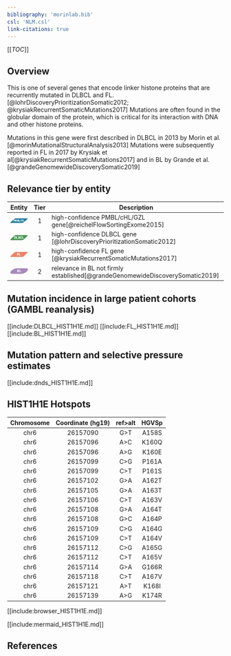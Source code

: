 ```yaml
---
bibliography: 'morinlab.bib'
csl: 'NLM.csl'
link-citations: true
---
```

[[_TOC_]]

## Overview
This is one of several genes that encode linker histone proteins that are recurrently mutated in DLBCL and FL.[@lohrDiscoveryPrioritizationSomatic2012; @krysiakRecurrentSomaticMutations2017] Mutations are often found in the globular domain of the protein, which is critical for its interaction with DNA and other histone proteins. 

Mutations in this gene were first described in DLBCL in 2013 by Morin et al.[@morinMutationalStructuralAnalysis2013] Mutations were subsequently reported in FL in 2017 by Krysiak et al[@krysiakRecurrentSomaticMutations2017] and in BL by Grande et al.[@grandeGenomewideDiscoverySomatic2019]


## Relevance tier by entity

|Entity|Tier|Description                           |
|:------:|:----:|--------------------------------------|
|![PMBL](images/icons/PMBL_tier1.png)|1|high-confidence PMBL/cHL/GZL gene[@reichelFlowSortingExome2015]|
|![DLBCL](images/icons/DLBCL_tier1.png) |1   |high-confidence DLBCL gene            [@lohrDiscoveryPrioritizationSomatic2012]|
|![FL](images/icons/FL_tier1.png)    |1   |high-confidence FL gene               [@krysiakRecurrentSomaticMutations2017]|
|![BL](images/icons/BL_tier2.png)    |2   |relevance in BL not firmly established[@grandeGenomewideDiscoverySomatic2019]|

## Mutation incidence in large patient cohorts (GAMBL reanalysis)

[[include:DLBCL_HIST1H1E.md]]
[[include:FL_HIST1H1E.md]]
[[include:BL_HIST1H1E.md]]

## Mutation pattern and selective pressure estimates

[[include:dnds_HIST1H1E.md]]

## HIST1H1E Hotspots

| Chromosome |Coordinate (hg19) | ref>alt | HGVSp | 
 | :---:| :---: | :--: | :---: |
| chr6 | 26157090 | G>T | A158S |
| chr6 | 26157096 | A>C | K160Q |
| chr6 | 26157096 | A>G | K160E |
| chr6 | 26157099 | C>G | P161A |
| chr6 | 26157099 | C>T | P161S |
| chr6 | 26157102 | G>A | A162T |
| chr6 | 26157105 | G>A | A163T |
| chr6 | 26157106 | C>T | A163V |
| chr6 | 26157108 | G>A | A164T |
| chr6 | 26157108 | G>C | A164P |
| chr6 | 26157109 | C>G | A164G |
| chr6 | 26157109 | C>T | A164V |
| chr6 | 26157112 | C>G | A165G |
| chr6 | 26157112 | C>T | A165V |
| chr6 | 26157114 | G>A | G166R |
| chr6 | 26157118 | C>T | A167V |
| chr6 | 26157121 | A>T | K168I |
| chr6 | 26157139 | A>G | K174R |

[[include:browser_HIST1H1E.md]]

[[include:mermaid_HIST1H1E.md]]

## References

<!-- ORIGIN: 23699601 -->
<!-- BL: grandeGenomewideDiscoverySomatic2019 -->
<!-- FL: krysiakRecurrentSomaticMutations2017b -->
<!-- DLBCL: morinMutationalStructuralAnalysis2013 -->
<!-- PMBL: reichelFlowSortingExome2015a -->
